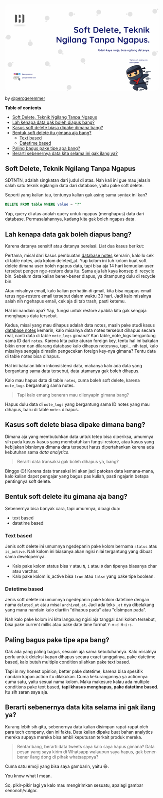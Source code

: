 <img src="assets/soft-delete-teknik-ngilang-tanpa-ngapus/8d53e324-8b29-41ed-8917-5b74e088a6c8.png" style="border-radius:10px;" />

<br/>

by [@perogeremmer](https://twitter.com/perogeremmer)

**Table of contents**

- [Soft Delete, Teknik Ngilang Tanpa Ngapus](#soft-delete-teknik-ngilang-tanpa-ngapus)
- [Lah kenapa data gak boleh diapus bang?](#lah-kenapa-data-gak-boleh-diapus-bang)
- [Kasus soft delete biasa dipake dimana bang?](#kasus-soft-delete-biasa-dipake-dimana-bang)
- [Bentuk soft delete itu gimana aja bang?](#bentuk-soft-delete-itu-gimana-aja-bang)
  - [Text based](#text-based)
  - [Datetime based](#datetime-based)
- [Paling bagus pake tipe apa bang?](#paling-bagus-pake-tipe-apa-bang)
- [Berarti sebenernya data kita selama ini gak ilang ya?](#berarti-sebenernya-data-kita-selama-ini-gak-ilang-ya)

## Soft Delete, Teknik Ngilang Tanpa Ngapus

SDTNTN, adalah singkatan dari judul di atas. Nah kali ini gue mau jelasin salah satu teknik ngilangin data dari database, yaitu pake soft delete.

Seperti yang kalian tau, tentunya kalian gak asing sama syntax ini kan?

```sql
DELETE FROM table WHERE value = "?"
```

Yap, query di atas adalah query untuk ngapus (menghapus) data dari database. Permasalahannya, kadang kita gak boleh ngapus data.

## Lah kenapa data gak boleh diapus bang?

Karena datanya sensitif atau datanya berelasi. Liat dua kasus berikut:

Pertama, misal dari kasus pembuatan [database notes](../../tutorial/single/database/1-database-notes.md) kemarin, kalo lo cek di table notes, ada kolom deleted_at. Yup kolom ini tuh kolom buat soft delete dimana user boleh ngapus data, tapi bisa aja 14 hari kemudian user tersebut pengen nge-restore data itu. Sama aja lah kaya konsep di recycle bin. Sebelum data kalian bener-bener diapus, ya ditampung dulu di recycle bin.

Atau misalnya email, kalo kalian perhatiin di gmail, kita bisa ngapus email terus nge-restore email tersebut dalam waktu 30 hari. Jadi kalo misalnya salah nih ngehapus email, cek aja di tab trash, pasti ketemu.

Hal ini nandain apa? Yap, fungsi untuk restore apabila kita gak sengaja menghapus data tersebut.

Kedua, misal yang mau dihapus adalah data notes, masih pake studi kasus [database notes](../../tutorial/single/database/1-database-notes.md) kemarin, kalo misalnya data notes tersebut dihapus secara real, nanti data di table `note_logs` gimana? Kan table_note_logs bergantung sama ID dari `notes`. Karena kita pake aturan foreign key, tentu hal ini bakalan bikin error dan dilarang database kalo dihapus notesnya, tapi... nih tapi, kalo misalnya sengaja dimatiin pengecekan foreign key-nya gimana? Tentu data di table notes bisa dihapus.

Hal ini bakalan bikin inkonsistensi data, makanya kalo ada data yang bergantung sama data tersebut, data utamanya gak boleh dihapus.

Kalo mau hapus data di table `notes`, cuma boleh soft delete, karena `note_logs` bergantung sama notes.

> Tapi kalo emang beneran mau dilenyapin gimana bang?

Hapus dulu data di `note_logs` yang bergantung sama ID notes yang mau dihapus, baru di table `notes` dihapus.

## Kasus soft delete biasa dipake dimana bang?

Dimana aja yang membutuhkan data untuk tetep bisa diperiksa, umumnya sih pada kasus-kasus yang membutuhkan fungsi restore, atau kasus yang kebijakan bisnisnya dimana data tersebut harus dipertahankan karena ada kebutuhan sama *data analytics*.

> Berarti data transaksi gak boleh dihapus ya, bang?

Binggo 😉! Karena data transaksi ini akan jadi patokan data kemana-mana, kalo kalian dapet pengajar yang bagus pas kuliah, pasti ngajarin betapa pentingnya soft delete.

## Bentuk soft delete itu gimana aja bang?

Sebenernya bisa banyak cara, tapi umumnya, dibagi dua:

- text based
- datetime based

### Text based

Jenis soft delete ini umumnya ngedepanin pake kolom bernama `status` atau `is_active`. Nah kolom ini biasanya akan ngisi nilai tergantung yang dibuat sama developernya.

- Kalo pake kolom status bisa `Y` atau `N`, `1` atau `0` dan tipenya biasanya char atau varchar.
- Kalo pake kolom is_active bisa `true` atau `false` yang pake tipe boolean.

### Datetime based

Jenis soft delete ini umumnya ngedepanin pake kolom datetime dengan nama `deleted_at` atau misal `archived_at`. Jadi ada teks `_at` nya dibelakang yang mana nandain kalo diartiin "dihapus pada" atau "disimpan pada".

Nah kalo pake kolom ini kita langsung ngisi aja tanggal dari kolom tersebut, bisa pake current millis atau pake date time format `Y-m-d H:i:s`.

## Paling bagus pake tipe apa bang?

Gak ada yang paling bagus, sesuain aja sama kebutuhannya. Kalo misalnya perlu untuk deteksi kapan dihapus secara exact tanggalnya, pake datetime based, kalo butuh multiple condition silahkan pake text based.

Tapi in my honest opinion, better pake datetime, karena bisa spesifik nandain kapan action itu dilakukan. Cuma kekurangannya ya actionnya cuma satu, yaitu sesuai nama kolom. Maka makesure kalau ada multiple conditions pake text based, **tapi khusus menghapus, pake datetime based**. Itu sih saran saya aja.

## Berarti sebenernya data kita selama ini gak ilang ya?

Kurang lebih sih gitu, sebenernya data kalian disimpan rapat-rapat oleh para tech company, dan ini fakta. Data kalian dipake buat bahan analytics mereka supaya mereka bisa ambil keputusan terkait produk mereka.

> Bentar bang, berarti data tweets saya kalo saya hapus gimana? Data pesan yang saya kirim di Whatsapp walaupun saya hapus, gak bener-bener ilang dong di pihak whatsappnya?

Cuma satu emoji yang bisa saya gambarin, yaitu 😆.

You know what I mean.

So, pikir-pikir lagi ya kalo mau mengirimkan sesuatu, apalagi gambar senonoh/vulgar.
